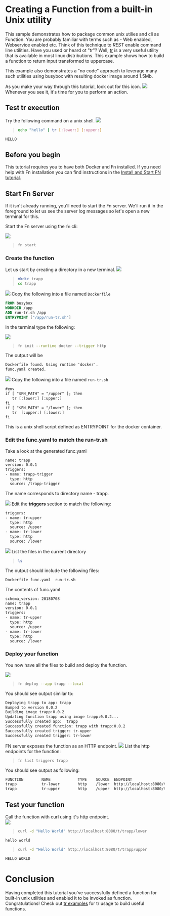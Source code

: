 # Creating a Function from a built-in Unix utility

This sample demonstrates how to package common unix utilies and cli as Function. You are probably familiar with terms such as -
Web enabled, Webservice enabled etc. Think of this technique to *REST* enable command line utilities. 
Have you used or heard ot "tr"? Well, [tr](http://linuxcommand.org/lc3_man_pages/tr1.html) is a very useful utility that is available in most linux distributions. This example shows how to build a function to return input transformed to uppercase. 

This example also demonstrates a "no code" approach to leverage many such utilities using busybox with resulting docker image around 1.5Mb.

As you make your way through this tutorial, look out for this icon.
![](images/userinput.png) Whenever you see it, it's time for you to
perform an action. 

## Test tr execution

Try the following command on a unix shell.
![](images/userinput.png)
>```sh
>echo "hello" | tr [:lower:] [:upper:]
>```

```txt
HELLO
```


## Before you begin

This tutorial requires you to have both Docker and Fn installed. If you need
help with Fn installation you can find instructions in the
[Install and Start FN tutorial](https://github.com/fnproject/tutorials/blob/master/install/README.md).


## Start Fn Server

If it isn't already running, you'll need to start the Fn server.  We'll
run it in the foreground to let us see the server log messages so let's open a
new terminal for this.

   Start the Fn server using the `fn` cli:

   ![](images/userinput.png)
   >```sh
   >fn start
   >```

### Create the function

Let us start by creating a directory in a new terminal.
![](images/userinput.png)
   >```sh
   >mkdir trapp
   >cd trapp
   >```

![](images/userinput.png) 
Copy the following into a file named `Dockerfile`

```dockerfile
FROM busybox
WORKDIR /app
ADD run-tr.sh /app
ENTRYPOINT ["/app/run-tr.sh"]
```

In the terminal type the following:

![](images/userinput.png) 
>```sh
> fn init --runtime docker --trigger http 
>```

The output will be 
```txt
Dockerfile found. Using runtime 'docker'.
func.yaml created.
```

![](images/userinput.png) 
Copy the following into a file named `run-tr.sh`
```txt
#env
if [ "$FN_PATH" = "/upper" ]; then
   tr [:lower:] [:upper:]
fi
if [ "$FN_PATH" = "/lower" ]; then
   tr  [:upper:] [:lower:]
fi
```

This is a unix shell script defined as ENTRYPOINT for the docker container.


### Edit the func.yaml to match the run-tr.sh
Take a look at the generated func.yaml

```txt
name: trapp
version: 0.0.1
triggers:
- name: trapp-trigger
  type: http
  source: /trapp-trigger
```
The name corresponds to directory name - trapp. 

![](images/userinput.png)
Edit the **triggers** section to match the following:
```txt
triggers:
- name: tr-upper
  type: http
  source: /upper
- name: tr-lower
  type: http
  source: /lower   
```
![](images/userinput.png)
List the files in the current directory
>```sh
>ls
>```

The output should include the following files:
```txt
Dockerfile func.yaml  run-tr.sh
```

The contents of func.yaml
```txt
schema_version: 20180708
name: trapp
version: 0.0.1
triggers:
- name: tr-upper
  type: http
  source: /upper
- name: tr-lower
  type: http
  source: /lower
```

### Deploy your function

You now have all the files to build and deploy the function.

![](images/userinput.png)
>```sh
>fn deploy --app trapp --local
>```
You should see output similar to:
   ```txt
   Deploying trapp to app: trapp
   Bumped to version 0.0.2
   Building image trapp:0.0.2
   Updating function trapp using image trapp:0.0.2...
   Successfully created app:  trapp
   Successfully created function: trapp with trapp:0.0.2
   Successfully created trigger: tr-upper
   Successfully created trigger: tr-lower
   ```
   
FN server exposes the function as an HTTP endpoint.
![](images/userinput.png)
List the http endpoints for the function:
>```sh
>fn list triggers trapp
>```

You should see output as following:
```txt
FUNCTION        NAME            TYPE    SOURCE  ENDPOINT
trapp           tr-lower        http    /lower  http://localhost:8080/t/trapp/lower
trapp           tr-upper        http    /upper  http://localhost:8080/t/trapp/upper
```

## Test your function
Call the function with curl using it's http endpoint.   
![](images/userinput.png)
>```sh
>curl -d "Hello World" http://localhost:8080/t/trapp/lower
>```

```txt
hello world
```
>```sh
>curl -d "Hello World" http://localhost:8080/t/trapp/upper
>```

```txt
HELLO WORLD
```

# Conclusion

Having completed this tutorial you've successfully defined a function for built-in unix utilities 
and enabled it to be invoked as function. Congratulations!
Check out [tr examples](https://shapeshed.com/unix-tr) for tr usage to build useful functions.


